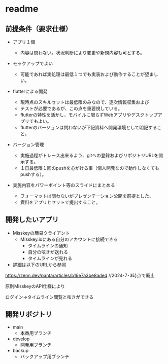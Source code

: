 
# readme

## 前提条件（要求仕様）

- アプリ１個
  - 内容は問わない。状況判断により変更や新規内容も可とする。

- モックアップでよい
  - 可能であれば実処理は最低１つでも実装および動作することが望ましい。

- flutterによる開発
  - 現時点のスキルセットは最低限のみなので、逐次情報収集および
  - テストが必要であるが、この点を重要視している。
  - flutterの特性を活かし、モバイルに限らずWebアプリやデスクトップアプリでもよい。
  - flutterのバージョンは問わないが下記資料へ開発環境として明記すること。

- バージョン管理
  - 実施過程がトレース出来るよう、gitへの登録およびリポジトリURLを開示する。
  - １日最低限１回のpushを心がける事（個人開発なので動作しなくてもpushする）。

- 実施内容をパワーポイント等のスライドにまとめる
  - フォーマットは問わないがプレゼンテーション公開を前提とした、
  - 資料をアプリとセットで提出すること。

## 開発したいアプリ

- Misskeyの簡易クライアント
  - Misskey.ioにある自分のアカウントに接続できる
    - タイムラインの通知
    - 自分の呟きが送れる
    - タイムラインが見れる
- 詳細は以下のURLから参照

https://zenn.dev/panta/articles/b16e7a3be8aded
//2024･7･3時点で廃止


原則MisskeyのAPI仕様により

ログイン→タイムライン閲覧と呟きができる

## 開発リポジトリ

- main
  - 本番用ブランチ
- develop
  - 開発用ブランチ
- backup
  - バックアップ用ブランチ

